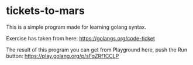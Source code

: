 # tickets-to-mars
This is a simple program made for learning golang syntax.

Exercise has taken from here: https://golangs.org/code-ticket

The result of this program you can get from Playground here, push the Run button: https://play.golang.org/p/sFqZRf1CCLP
